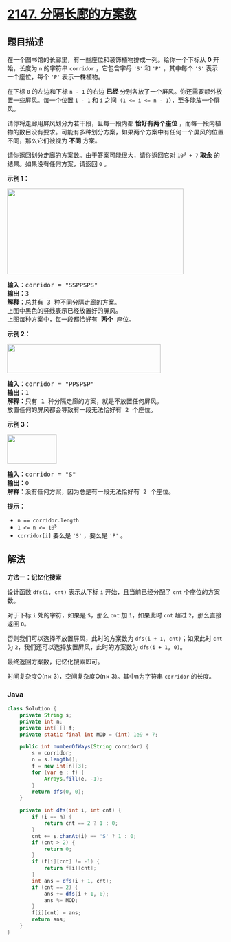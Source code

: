 # [2147. 分隔长廊的方案数](https://leetcode.cn/problems/number-of-ways-to-divide-a-long-corridor)

## 题目描述

<p>在一个图书馆的长廊里，有一些座位和装饰植物排成一列。给你一个下标从 <strong>0</strong>&nbsp;开始，长度为 <code>n</code>&nbsp;的字符串&nbsp;<code>corridor</code>&nbsp;，它包含字母&nbsp;<code>'S'</code> 和&nbsp;<code>'P'</code>&nbsp;，其中每个&nbsp;<code>'S'</code>&nbsp;表示一个座位，每个&nbsp;<code>'P'</code>&nbsp;表示一株植物。</p>

<p>在下标 <code>0</code>&nbsp;的左边和下标 <code>n - 1</code>&nbsp;的右边 <strong>已经</strong>&nbsp;分别各放了一个屏风。你还需要额外放置一些屏风。每一个位置&nbsp;<code>i - 1</code> 和&nbsp;<code>i</code>&nbsp;之间（<code>1 &lt;= i &lt;= n - 1</code>），至多能放一个屏风。</p>

<p>请你将走廊用屏风划分为若干段，且每一段内都 <strong>恰好有两个座位</strong>&nbsp;，而每一段内植物的数目没有要求。可能有多种划分方案，如果两个方案中有任何一个屏风的位置不同，那么它们被视为 <strong>不同</strong> 方案。</p>

<p>请你返回划分走廊的方案数。由于答案可能很大，请你返回它对&nbsp;<code>10<sup>9</sup> + 7</code>&nbsp;<strong>取余</strong>&nbsp;的结果。如果没有任何方案，请返回&nbsp;<code>0</code>&nbsp;。</p>

<p><strong>示例 1：</strong></p>

<p><img alt="" src="https://gcore.jsdelivr.net/gh/doocs/leetcode@main/solution/2100-2199/2147.Number%20of%20Ways%20to%20Divide%20a%20Long%20Corridor/images/1.png" style="width: 410px; height: 199px;"></p>

<pre><b>输入：</b>corridor = "SSPPSPS"
<b>输出：</b>3
<b>解释：</b>总共有 3 种不同分隔走廊的方案。
上图中黑色的竖线表示已经放置好的屏风。
上图每种方案中，每一段都恰好有 <strong>两个</strong>&nbsp;座位。
</pre>

<p><strong>示例 2：</strong></p>

<p><img alt="" src="https://gcore.jsdelivr.net/gh/doocs/leetcode@main/solution/2100-2199/2147.Number%20of%20Ways%20to%20Divide%20a%20Long%20Corridor/images/2.png" style="width: 357px; height: 68px;"></p>

<pre><b>输入：</b>corridor = "PPSPSP"
<b>输出：</b>1
<b>解释：</b>只有 1 种分隔走廊的方案，就是不放置任何屏风。
放置任何的屏风都会导致有一段无法恰好有 2 个座位。
</pre>

<p><strong>示例 3：</strong></p>

<p><img alt="" src="https://gcore.jsdelivr.net/gh/doocs/leetcode@main/solution/2100-2199/2147.Number%20of%20Ways%20to%20Divide%20a%20Long%20Corridor/images/3.png" style="width: 115px; height: 68px;"></p>

<pre><b>输入：</b>corridor = "S"
<b>输出：</b>0
<b>解释：</b>没有任何方案，因为总是有一段无法恰好有 2 个座位。
</pre>

<p><strong>提示：</strong></p>

<ul>
	<li><code>n == corridor.length</code></li>
	<li><code>1 &lt;= n &lt;= 10<sup>5</sup></code></li>
	<li><code>corridor[i]</code>&nbsp;要么是&nbsp;<code>'S'</code>&nbsp;，要么是&nbsp;<code>'P'</code> 。</li>
</ul>

## 解法

**方法一：记忆化搜索**

设计函数 `dfs(i, cnt)` 表示从下标 `i` 开始，且当前已经分配了 `cnt` 个座位的方案数。

对于下标 `i` 处的字符，如果是 `S`，那么 `cnt` 加 `1`，如果此时 `cnt` 超过 `2`，那么直接返回 `0`。

否则我们可以选择不放置屏风，此时的方案数为 `dfs(i + 1, cnt)`；如果此时 `cnt` 为 `2`，我们还可以选择放置屏风，此时的方案数为 `dfs(i + 1, 0)`。

最终返回方案数，记忆化搜索即可。

时间复杂度O(n× 3)，空间复杂度O(n× 3)。其中n为字符串 `corridor` 的长度。

### **Java**

```java
class Solution {
    private String s;
    private int n;
    private int[][] f;
    private static final int MOD = (int) 1e9 + 7;

    public int numberOfWays(String corridor) {
        s = corridor;
        n = s.length();
        f = new int[n][3];
        for (var e : f) {
            Arrays.fill(e, -1);
        }
        return dfs(0, 0);
    }

    private int dfs(int i, int cnt) {
        if (i == n) {
            return cnt == 2 ? 1 : 0;
        }
        cnt += s.charAt(i) == 'S' ? 1 : 0;
        if (cnt > 2) {
            return 0;
        }
        if (f[i][cnt] != -1) {
            return f[i][cnt];
        }
        int ans = dfs(i + 1, cnt);
        if (cnt == 2) {
            ans += dfs(i + 1, 0);
            ans %= MOD;
        }
        f[i][cnt] = ans;
        return ans;
    }
}
```
